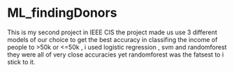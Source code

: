 # ML_findingDonors

This is my second project in IEEE CIS the project made us use 3 different models of our choice to get the best accuracy in classifing the income of people to >50k or <=50k , i used logistic regression , svm and randomforest they were all of very close accuracies yet randomforest was the fatsest to i stick to it.
